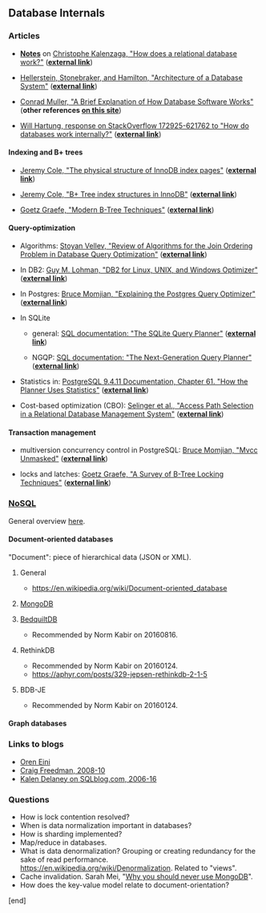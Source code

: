 ## Database Internals

### Articles

 * **[Notes](sections/notes_kalenzaga_relational_database.md)** on [Christophe Kalenzaga, "How does a relational database work?"](../materials/Christophe_Kalenzaga,_How_does_a_relational_database_work.pdf) (**[external link](http://coding-geek.com/how-databases-work/)**)

 * [Hellerstein, Stonebraker, and Hamilton, "Architecture of a Database System"](../materials/Hellerstein,_Stonebraker,_and_Hamilton,_Architecture_of_a_Database_System.pdf) (**[external link](https://db.cs.berkeley.edu/papers/fntdb07-architecture.pdf)**)

 * [Conrad Muller, "A Brief Explanation of How Database Software Works"](../materials/Conrad_Muller,_A_Brief_Explanation_of_How_Database_Software_Works.pdf) (**other references [on this site](http://www.databasezone.com/techdocs/)**)

 * [Will Hartung, response on StackOverflow 172925-621762 to "How do databases work internally?"](../materials/Will_Hartung,_response_on_StackOverflow_172925-621762_How_do_databases_work_internally?.pdf) (**[external link](http://stackoverflow.com/a/172992/621762)**)

#### Indexing and B+ trees

 * [Jeremy Cole, "The physical structure of InnoDB index pages"](Jeremy_Cole,_The_physical_structure_of_InnoDB_index_pages.pdf) (**[external link](https://blog.jcole.us/2013/01/07/the-physical-structure-of-innodb-index-pages/)**)
 
 * [Jeremy Cole, "B+ Tree index structures in InnoDB"](../materials/Jeremy_Cole,_B+Tree_index_structures_in_InnoDB.pdf) (**[external link](https://blog.jcole.us/2013/01/10/btree-index-structures-in-innodb/)**)

 * [Goetz Graefe, "Modern B-Tree Techniques"](../materials/Goetz_Graefe,_Modern_B-Tree_Techniques.pdf) (**[external link](http://dl.acm.org/citation.cfm?id=2185842)**)

#### Query-optimization

 * Algorithms: [Stoyan Vellev, "Review of Algorithms for the Join Ordering Problem in Database Query Optimization"](../materials/Stoyan_Vellev,_Review_of_Algorithms_for_the_Join_Ordering_Problem_in_Database_Query_Optimization.pdf) (**[external link](http://www.acad.bg/rismim/itc/sub/archiv/Paper6_1_2009.PDF)**)

 * In DB2: [Guy M. Lohman, "DB2 for Linux, UNIX, and Windows Optimizer"](../materials/Guy_M._Lohman,_DB2_for_Linux,_UNIX,_and_Windows_Optimizer.pdf) (**[external link](http://infolab.stanford.edu/~hyunjung/cs346/db2-talk.pdf)**)

 * In Postgres: [Bruce Momjian, "Explaining the Postgres Query Optimizer"](../materials/Bruce_Momjian,_Explaining_the_Postgres_Query_Optimizer.pdf) (**[external link](https://momjian.us/main/writings/pgsql/optimizer.pdf)**)

 * In SQLite
 
   * general: [SQL documentation: "The SQLite Query Planner"](../materials/SQL_documentation_The_SQLite_Query_Planner.pdf) (**[external link](https://www.sqlite.org/optoverview.html)**)

   * NGQP: [SQL documentation: "The Next-Generation Query Planner"](../materials/SQL_documentation_The_Next-Generation_Query_Planner.pdf) (**[external link](https://www.sqlite.org/queryplanner-ng.html)**)

 * Statistics in: [PostgreSQL 9.4.11 Documentation, Chapter 61. "How the Planner Uses Statistics"](../materials/PostgreSQL_9.4.11_Documentation_Chapter_61_How_the_Planner_Uses_Statistics.pdf) (**[external link](https://www.postgresql.org/docs/9.4/static/row-estimation-examples.html)**)

 * Cost-based optimization (CBO): [Selinger et al., "Access Path Selection in a Relational Database Management System"](../materials/Selinger_et_al.,_Access_Path_Selection_in_a_Relational_Database_Management_System.pdf) (**[external link](https://www.cs.berkeley.edu/~brewer/cs262/3-selinger79.pdf)**)

#### Transaction management

 * multiversion concurrency control in PostgreSQL: [Bruce Momjian, "Mvcc Unmasked"](../materials/Bruce_Momjian,_Mvcc_Unmasked.pdf) (**[external link](https://momjian.us/main/writings/pgsql/mvcc.pdf)**)

 * locks and latches: [Goetz Graefe, "A Survey of B-Tree Locking Techniques"](../materials/Goetz_Graefe,_A_Survey_of_B-Tree_Locking_Techniques.pdf) (**[external link](http://dl.acm.org/citation.cfm?id=1806908)**)

### [NoSQL](https://en.wikipedia.org/wiki/NoSQL)

General overview [here](http://aosabook.org/en/nosql.html).

#### Document-oriented databases

"Document": piece of hierarchical data (JSON or XML).

 1. General
 
    * https://en.wikipedia.org/wiki/Document-oriented_database

 1. [MongoDB](reading_mongodb.md)

 1. [BedquiltDB](https://bedquiltdb.github.io)

    * Recommended by Norm Kabir on 20160816.

 1. RethinkDB

    * Recommended by Norm Kabir on 20160124.
    * https://aphyr.com/posts/329-jepsen-rethinkdb-2-1-5

 1. BDB-JE

    * Recommended by Norm Kabir on 20160124.

#### Graph databases

### Links to blogs

 * [Oren Eini](https://ayende.com/blog/)
 * [Craig Freedman, 2008-10](https://blogs.msdn.microsoft.com/craigfr/)
 * [Kalen Delaney on SQLblog.com, 2006-16](http://sqlblog.com/search/SearchResults.aspx?q=Kalen+Delaney)

### Questions

 * How is lock contention resolved?
 * When is data normalization important in databases?
 * How is sharding implemented?
 * Map/reduce in databases.
 * What is data denormalization? Grouping or creating redundancy  for the sake of read performance. https://en.wikipedia.org/wiki/Denormalization. Related to "views".
 * Cache invalidation. Sarah Mei, "[Why you should never use MongoDB](http://www.sarahmei.com/blog/2013/11/11/why-you-should-never-use-mongodb/)".
 * How does the key-value model relate to document-orientation?

[end]
